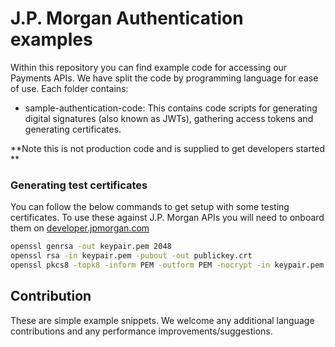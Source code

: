 # J.P. Morgan Authentication examples

Within this repository you can find example code for accessing our Payments APIs.
We have split the code by programming language for ease of use.
Each folder contains:

- sample-authentication-code: This contains code scripts for generating digital signatures (also known as JWTs), gathering access tokens and generating certificates.

**Note this is not production code and is supplied to get developers started **

### Generating test certificates

You can follow the below commands to get setup with some testing certificates. To use these against J.P. Morgan APIs you will need to onboard them on [developer.jpmorgan.com](https://developer.jpmorgan.com)

```bash
openssl genrsa -out keypair.pem 2048
openssl rsa -in keypair.pem -pubout -out publickey.crt
openssl pkcs8 -topk8 -inform PEM -outform PEM -nocrypt -in keypair.pem -out pkcs8.key
```

## Contribution

These are simple example snippets.
We welcome any additional language contributions and any performance improvements/suggestions.

